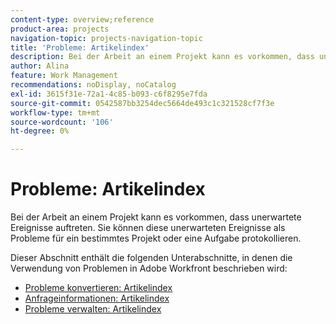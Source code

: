 ```yaml
---
content-type: overview;reference
product-area: projects
navigation-topic: projects-navigation-topic
title: 'Probleme: Artikelindex'
description: Bei der Arbeit an einem Projekt kann es vorkommen, dass unerwartete Ereignisse auftreten. Sie können diese unerwarteten Ereignisse als Probleme für ein bestimmtes Projekt oder eine Aufgabe protokollieren. Dieser Abschnitt enthält die folgenden Unterabschnitte, in denen die Verwendung von Problemen in Adobe Workfront beschrieben wird.
author: Alina
feature: Work Management
recommendations: noDisplay, noCatalog
exl-id: 3615f31e-72a1-4c85-b093-c6f8295e7fda
source-git-commit: 0542587bb3254dec5664de493c1c321528cf7f3e
workflow-type: tm+mt
source-wordcount: '106'
ht-degree: 0%

---
```


# Probleme: Artikelindex

<!--Audited: 08/2025-->

Bei der Arbeit an einem Projekt kann es vorkommen, dass unerwartete Ereignisse auftreten. Sie können diese unerwarteten Ereignisse als Probleme für ein bestimmtes Projekt oder eine Aufgabe protokollieren.

Dieser Abschnitt enthält die folgenden Unterabschnitte, in denen die Verwendung von Problemen in Adobe Workfront beschrieben wird:

* [Probleme konvertieren: Artikelindex](../../manage-work/issues/convert-issues/convert-issues-overview.md)
* [Anfrageinformationen: Artikelindex](../../manage-work/issues/issue-information/issue-info-overview.md)
* [Probleme verwalten: Artikelindex](../../manage-work/issues/manage-issues/manage-issues-overview.md)
